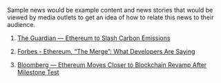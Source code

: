 Sample news would be example content and news stories that would be viewed by media outlets to get an idea of how to relate this news to their audience.

1. [The Guardian — Ethereum to Slash Carbon Emissions](https://www.theguardian.com/technology/2021/may/19/ethereum-cryptocurrency-to-slash-carbon-emissions)

2. [Forbes - Ethereum, “The Merge”: What Developers Are Saying](https://www.forbes.com/sites/kenrapoza/2022/06/09/ethereum-the-merge-what-developers-are-saying/?sh=372b4dea622b)

3. [Bloomberg — Ethereum Moves Closer to Blockchain Revamp After Milestone Test](https://www.bloomberg.com/news/articles/2022-06-08/ethereum-moves-closer-to-blockchain-revamp-after-successful-test)

